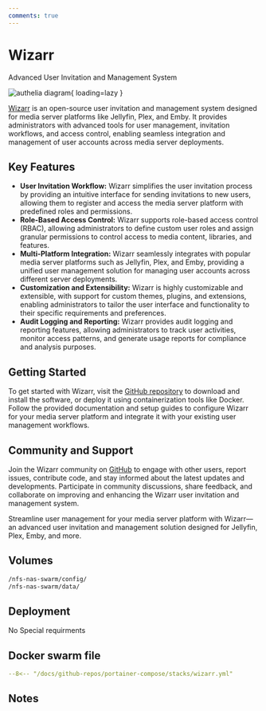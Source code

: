 ```yaml
---
comments: true
---
```


# Wizarr

Advanced User Invitation and Management System

![authelia diagram](/assets/diagrams/authelia.png){ loading=lazy }

[Wizarr](https://github.com/Wizarr) is an open-source user invitation and management system designed for media server platforms like Jellyfin, Plex, and Emby. It provides administrators with advanced tools for user management, invitation workflows, and access control, enabling seamless integration and management of user accounts across media server deployments.

## Key Features

- **User Invitation Workflow:** Wizarr simplifies the user invitation process by providing an intuitive interface for sending invitations to new users, allowing them to register and access the media server platform with predefined roles and permissions.
- **Role-Based Access Control:** Wizarr supports role-based access control (RBAC), allowing administrators to define custom user roles and assign granular permissions to control access to media content, libraries, and features.
- **Multi-Platform Integration:** Wizarr seamlessly integrates with popular media server platforms such as Jellyfin, Plex, and Emby, providing a unified user management solution for managing user accounts across different server deployments.
- **Customization and Extensibility:** Wizarr is highly customizable and extensible, with support for custom themes, plugins, and extensions, enabling administrators to tailor the user interface and functionality to their specific requirements and preferences.
- **Audit Logging and Reporting:** Wizarr provides audit logging and reporting features, allowing administrators to track user activities, monitor access patterns, and generate usage reports for compliance and analysis purposes.

## Getting Started

To get started with Wizarr, visit the [GitHub repository](https://github.com/Wizarr) to download and install the software, or deploy it using containerization tools like Docker. Follow the provided documentation and setup guides to configure Wizarr for your media server platform and integrate it with your existing user management workflows.

## Community and Support

Join the Wizarr community on [GitHub](https://github.com/Wizarr) to engage with other users, report issues, contribute code, and stay informed about the latest updates and developments. Participate in community discussions, share feedback, and collaborate on improving and enhancing the Wizarr user invitation and management system.

Streamline user management for your media server platform with Wizarr—an advanced user invitation and management solution designed for Jellyfin, Plex, Emby, and more.


## Volumes

```bash
/nfs-nas-swarm/config/
/nfs-nas-swarm/data/
```

## Deployment
No Special requirments

## Docker swarm file
``` yaml linenums="1" 
--8<-- "/docs/github-repos/portainer-compose/stacks/wizarr.yml"
```

## Notes

